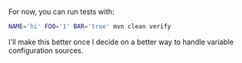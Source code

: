 For now, you can run tests with:

```bash
NAME='hi' FOO='1' BAR='true' mvn clean verify
```

I'll make this better once I decide on a better way to handle variable
configuration sources.
